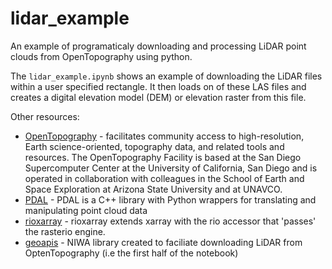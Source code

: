 # lidar_example
An example of programaticaly downloading and processing LiDAR point clouds from OpenTopography using python.

The `lidar_example.ipynb` shows an example of downloading the LiDAR files within a user specified rectangle. It then loads on of these LAS files and creates a digital elevation model (DEM) or elevation raster from this file.

Other resources:
* [OpenTopography](https://opentopography.org/) -  facilitates community access to high-resolution, Earth science-oriented, topography data, and related tools and resources. The OpenTopography Facility is based at the San Diego Supercomputer Center at the University of California, San Diego and is operated in collaboration with colleagues in the School of Earth and Space Exploration at Arizona State University and at UNAVCO.
* [PDAL](https://pdal.io/index.html) - PDAL is a C++ library with Python wrappers for translating and manipulating point cloud data
* [rioxarray](https://corteva.github.io/rioxarray/stable/index.html) - rioxarray extends xarray with the rio accessor that 'passes' the rasterio engine.
* [geoapis](https://github.com/niwa/geoapis) - NIWA library created to faciliate downloading LiDAR from OptenTopography (i.e the first half of the notebook)
